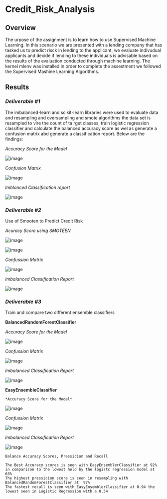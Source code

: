 # Credit_Risk_Analysis

## Overview

The urpose of the assignment is to learn how to use Supervised Machine Learning. In this scenario we are presented with a lending company that has tasked us to predict risck in lending to the applicant, we  evaluate indivudual applicants and decide if lending to these individuals is advisable based on the results of the evaluation conducted through machine learning. The kernel mlenv was installed in order to complete the assestment we followed the Supervised Mashine Learning Algorithms. 


  ## Results 
  
 ### *Deliverable #1*
The imbalanced-learn and scikit-learn libraries were used to evaluate data and resampling and oversampling and smote algorithms the data set is resampled to vire the count of ta rget classes, train logistic regression classifier and calculate the balanced accuracy score as wel as generate a confusion matrix abd generate a classification report.  Below are the findings: 
  
   *Accuracy Score for the Model* 
   
   
  ![image](https://user-images.githubusercontent.com/104601282/199864542-5e880528-62f8-4632-9059-742ef31cf96f.png)


  *Confusion Matrix*
  
  
 ![image](https://user-images.githubusercontent.com/104601282/199864877-4f4ee645-28ef-486f-95f1-5483946c3310.png)

  
  *Imblanced Classification report*
  
  
  ![image](https://user-images.githubusercontent.com/104601282/199864722-53ac8da0-1092-42cb-9800-22f22325f484.png)


### *Deliverable #2*

Use of Smooten to Predict Credit Risk

*Acuracy Score using SMOTEEN*

![image](https://user-images.githubusercontent.com/104601282/199865262-215f5b91-0f78-497d-b0b0-894e27df1ffe.png)


![image](https://user-images.githubusercontent.com/104601282/199865133-ec41d56b-afaa-41df-b0ab-b8e21d0196d1.png)


*Confussion Matrix*

![image](https://user-images.githubusercontent.com/104601282/199865307-26b61072-80dd-4572-a195-ef9b1b4d44c9.png)

*Imbalanced Classification Report*


![image](https://user-images.githubusercontent.com/104601282/199865376-b20ef068-471b-40c3-b18c-bd4155c4adc7.png)


### *Deliverable #3*

 Train and compare two different ensemble classifiers

**BalancedRandomForestClassifier**
   
   *Accuracy Score for the Model* 

![image](https://user-images.githubusercontent.com/104601282/199919003-2de4f18d-9345-475e-9f12-d7c433b3cf16.png)


   *Confussion Matrix*

 ![image](https://user-images.githubusercontent.com/104601282/199919042-19214bd1-5c32-4796-86b0-1d2a12e0c9d9.png)


  *Imbalanced Classification Report*
  

![image](https://user-images.githubusercontent.com/104601282/199919590-1cdaabed-1ad6-464b-a481-94b036c9a893.png)

  
  **EasyEnsembleClassifier**
    
    
    *Accuracy Score for the Model* 
    
    
    
  ![image](https://user-images.githubusercontent.com/104601282/199920694-1fbc4687-1127-4a66-9b3f-71844eaa5e8e.png)


   *Confussion Matrix*
  
  ![image](https://user-images.githubusercontent.com/104601282/199919235-6ccfb085-c108-434a-8f45-0b3b5d22d2cb.png)


  *Imbalanced Classification Report*

    

![image](https://user-images.githubusercontent.com/104601282/199919906-f168b25b-c67c-4a59-9e3f-878614dc0d84.png)

    Balance Accuracy Scores, Pressicion and Recall 
    
    The Best Accuracy scores is seen with EasyEnsemblerClassifier at 92% in comparison to the lowest held by the logistc regression model at 63% 
    The highest pressicion score is seen in resampling with BalancedRandomForestClassifier at  97% 
    The fastest recall is seen with EasyEnsemblerClassifier at 0.94 the lowest seen in Logistic Regression with a 0.54
    
    
    
    
    
    
    
